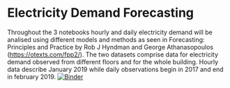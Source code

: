 # Electricity Demand Forecasting
Throughout the 3 notebooks hourly and daily electricity demand will be analised using different models and methods as seen in Forecasting: Principles and Practice by Rob J Hyndman and George Athanasopoulos (https://otexts.com/fpp2/). The two datasets comprise data for electricity demand observed from different floors and for the whole building. Hourly data describe January 2019 while daily observations begin in 2017 and end in february 2019.
[![Binder](https://mybinder.org/badge_logo.svg)](https://mybinder.org/v2/gh/DPaletti/ed-forecasting/HEAD)
